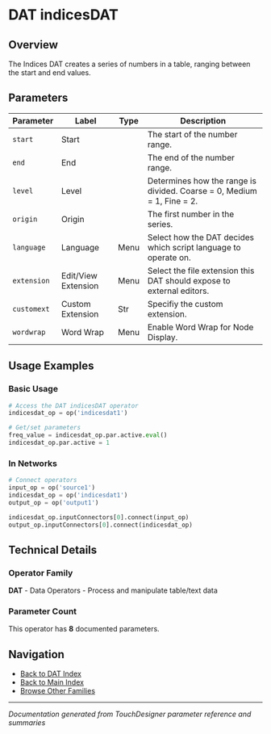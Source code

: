 # DAT indicesDAT

## Overview

The Indices DAT creates a series of numbers in a table, ranging between the start and end values.

## Parameters

| Parameter | Label | Type | Description |
|-----------|-------|------|-------------|
| `start` | Start |  | The start of the number range. |
| `end` | End |  | The end of the number range. |
| `level` | Level |  | Determines how the range is divided. Coarse = 0, Medium = 1, Fine = 2. |
| `origin` | Origin |  | The first number in the series. |
| `language` | Language | Menu | Select how the DAT decides which script language to operate on. |
| `extension` | Edit/View Extension | Menu | Select the file extension this DAT should expose to external editors. |
| `customext` | Custom Extension | Str | Specifiy the custom extension. |
| `wordwrap` | Word Wrap | Menu | Enable Word Wrap for Node Display. |

## Usage Examples

### Basic Usage

```python
# Access the DAT indicesDAT operator
indicesdat_op = op('indicesdat1')

# Get/set parameters
freq_value = indicesdat_op.par.active.eval()
indicesdat_op.par.active = 1
```

### In Networks

```python
# Connect operators
input_op = op('source1')
indicesdat_op = op('indicesdat1')
output_op = op('output1')

indicesdat_op.inputConnectors[0].connect(input_op)
output_op.inputConnectors[0].connect(indicesdat_op)
```

## Technical Details

### Operator Family

**DAT** - Data Operators - Process and manipulate table/text data

### Parameter Count

This operator has **8** documented parameters.

## Navigation

- [Back to DAT Index](../DAT/DAT_INDEX.md)
- [Back to Main Index](../OPERATORS_INDEX.md)
- [Browse Other Families](../OPERATORS_INDEX.md#quick-navigation)

---
*Documentation generated from TouchDesigner parameter reference and summaries*
